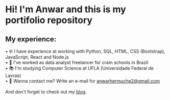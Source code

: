 # Hi! I'm Anwar and this is my portifolio repository
## My experience:
• 🌐 I have experience at working with Python, SQL, HTML, CSS (Bootstrap), JavaScript, React and Node.js<br>
• 🎲 I've worked as data analyst freelancer for cram schools in Brazil <br>
• 📚 I'm studying Computer Science at UFLA (Universidade Federal de Lavras) <br>
• 📧 Wanna contact me? Write an e-mail for anwarhermuche2@gmail.com <br>
<br>
And don't forget to check out my <a href='https://medium.com/@anwarhermuche'>blog</a>.

##
